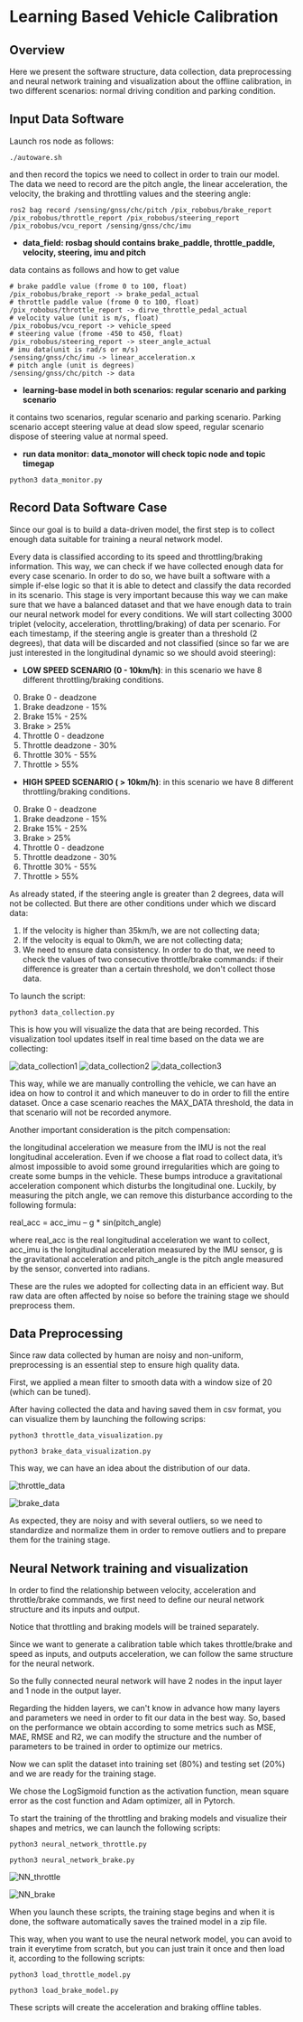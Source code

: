 # Learning Based Vehicle Calibration

## Overview

Here we present the software structure, data collection, data preprocessing and neural network training and visualization about the offline calibration, in two different scenarios: normal driving condition and parking condition.

## Input Data Software


Launch ros node as follows:
```
./autoware.sh

```

and then record the topics we need to collect in order to train our model. The data we need to record are the pitch angle, the linear acceleration, the velocity, the braking and throttling values and the steering angle:

```
ros2 bag record /sensing/gnss/chc/pitch /pix_robobus/brake_report /pix_robobus/throttle_report /pix_robobus/steering_report /pix_robobus/vcu_report /sensing/gnss/chc/imu

```




- **data_field: rosbag should contains brake_paddle, throttle_paddle, velocity, steering, imu and pitch**

data contains as follows and how to get value
```
# brake paddle value (frome 0 to 100, float)
/pix_robobus/brake_report -> brake_pedal_actual
# throttle paddle value (frome 0 to 100, float)
/pix_robobus/throttle_report -> dirve_throttle_pedal_actual
# velocity value (unit is m/s, float)
/pix_robobus/vcu_report -> vehicle_speed
# steering value (frome -450 to 450, float)
/pix_robobus/steering_report -> steer_angle_actual
# imu data(unit is rad/s or m/s)
/sensing/gnss/chc/imu -> linear_acceleration.x
# pitch angle (unit is degrees)
/sensing/gnss/chc/pitch -> data
```
- **learning-base model in both scenarios: regular scenario and parking scenario**

it contains two scenarios, regular scenario and parking scenario. Parking scenario accept steering value at dead slow speed, regular scenario dispose of steering value at normal speed.

- **run data monitor: data_monotor will check topic node and topic timegap**

```
python3 data_monitor.py
```
## Record Data Software Case

Since our goal is to build a data-driven model, the first step is to collect enough data suitable for training a neural network model. 

Every data is classified according to its speed and throttling/braking information. This way, we can check if we have collected enough data for every case scenario. In order to do so, we have built a software with a simple if-else logic so that it is able to detect and classify the data recorded in its scenario. This stage is very important because this way we can make sure that we have a balanced dataset and that we have enough data to train our neural network model for every conditions. We will start collecting 3000 triplet (velocity, acceleration, throttling/braking) of data per scenario. For each timestamp, if the steering angle is greater than a threshold (2 degrees), that data will be discarded and not classified (since so far we are just interested in the longitudinal dynamic so we should avoid steering):

- **LOW SPEED SCENARIO (0 - 10km/h)**: in this scenario we have 8 different throttling/braking conditions.
0. Brake 0 - deadzone
1. Brake deadzone - 15%
2. Brake 15% - 25%
3. Brake > 25%
4. Throttle 0 - deadzone
5. Throttle deadzone - 30%
6. Throttle 30% - 55%
7. Throttle > 55%

- **HIGH SPEED SCENARIO ( > 10km/h)**: in this scenario we have 8 different throttling/braking conditions.
0. Brake 0 - deadzone
1. Brake deadzone - 15%
2. Brake 15% - 25%
3. Brake > 25%
4. Throttle 0 - deadzone
5. Throttle deadzone - 30%
6. Throttle 30% - 55%
7. Throttle > 55%

As already stated, if the steering angle is greater than 2 degrees, data will not be collected. But there are other conditions under which we discard data:

1. If the velocity is higher than 35km/h, we are not collecting data;
2. If the velocity is equal to 0km/h, we are not collecting data;
3. We need to ensure data consistency. In order to do that, we need to check the values of two consecutive throttle/brake commands: if their difference is greater than a certain threshold, we don't collect those data.

To launch the script:

```
python3 data_collection.py

```
This is how you will visualize the data that are being recorded. This visualization tool updates itself in real time based on the data we are collecting:

![data_collection1](./imgs/data_collection1.png)
![data_collection2](./imgs/data_collection2.png)
![data_collection3](./imgs/data_collection3.png)

This way, while we are manually controlling the vehicle, we can have an idea on how to control it and which maneuver to do in order to fill the entire dataset. Once a case scenario reaches the MAX_DATA threshold, the data in that scenario will not be recorded anymore.


Another important consideration is the pitch compensation:

the longitudinal acceleration we measure from the IMU is not the real longitudinal acceleration. Even if we choose a flat road to collect data, it’s almost impossible to avoid some ground irregularities which are going to create some bumps in the vehicle. These bumps introduce a gravitational acceleration component which disturbs the longitudinal one. Luckily, by measuring the pitch angle, we can remove this disturbance according to the following formula:

real_acc = acc_imu – g * sin(pitch_angle)

where real_acc is the real longitudinal acceleration we want to collect, acc_imu is the longitudinal acceleration measured by the IMU sensor, g is the gravitational acceleration and pitch_angle is the pitch angle measured by the sensor, converted into radians.


These are the rules we adopted for collecting data in an efficient way. But raw data are often affected by noise so before the training stage we should preprocess them. 

## Data Preprocessing

Since raw data collected by human are noisy and non-uniform, preprocessing is an essential step to ensure high quality data.

First, we applied a mean filter to smooth data with a window size of 20 (which can be tuned).

After having collected the data and having saved them in csv format, you can visualize them by launching the following scrips:

```
python3 throttle_data_visualization.py

python3 brake_data_visualization.py

```

This way, we can have an idea about the distribution of our data. 

![throttle_data](./imgs/throttle_data.png)

![brake_data](./imgs/brake_data.png)


As expected, they are noisy and with several outliers, so we need to standardize and normalize them in order to remove outliers and to prepare them for the training stage.

## Neural Network training and visualization

In order to find the relationship between velocity, acceleration and throttle/brake commands, we first need to define our neural network structure and its inputs and output.

Notice that throttling and braking models will be trained separately.

Since we want to generate a calibration table which takes throttle/brake and speed as inputs, and outputs acceleration, we can follow the same structure for the neural network.

So the fully connected neural network will have 2 nodes in the input layer and 1 node in the output layer.

Regarding the hidden layers, we can't know in advance how many layers and parameters we need in order to fit our data in the best way. So, based on the performance we obtain according to some metrics such as MSE, MAE, RMSE and R2, we can modify the structure and the number of parameters to be trained in order to optimize our metrics.

Now we can split the dataset into training set (80%) and testing set (20%) and we are ready for the training stage.

We chose the LogSigmoid function as the activation function, mean square error as the cost function and Adam optimizer, all in Pytorch.

To start the training of the throttling and braking models and visualize their shapes and metrics, we can launch the following scripts:

```
python3 neural_network_throttle.py

python3 neural_network_brake.py

```

![NN_throttle](./imgs/NN_throttle.png)

![NN_brake](./imgs/NN_brake.png)


When you launch these scripts, the training stage begins and when it is done, the software automatically saves the trained model in a zip file.

This way, when you want to use the neural network model, you can avoid to train it everytime from scratch, but you can just train it once and then load it, according to the following scripts:

```
python3 load_throttle_model.py

python3 load_brake_model.py

```

These scripts will create the acceleration and braking offline tables.







